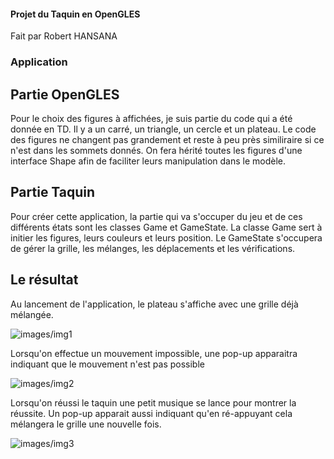 #### Projet du Taquin en OpenGLES
 Fait par Robert HANSANA
 
 ### Application
 
 ## Partie OpenGLES
 
 Pour le choix des figures à affichées, je suis partie du code qui a été donnée en TD.
 Il y a un carré, un triangle, un cercle et un plateau.
 Le code des figures ne changent pas grandement et reste à peu près similiraire si ce n'est dans les sommets donnés.
 On fera hérité toutes les figures d'une interface Shape afin de faciliter leurs manipulation dans le modèle.
 
 ## Partie Taquin
 
 Pour créer cette application, la partie qui va s'occuper du jeu et de ces différents états sont les classes Game et GameState.
 La classe Game sert à initier les figures, leurs couleurs et leurs position.
 Le GameState s'occupera de gérer la grille, les mélanges, les déplacements et les vérifications.
 
 ## Le résultat

 Au lancement de l'application, le plateau s'affiche avec une grille déjà mélangée.

![images/img1](img1)

 Lorsqu'on effectue un mouvement impossible, une pop-up apparaitra indiquant que le mouvement n'est pas possible

 ![images/img2](img2)

 Lorsqu'on réussi le taquin une petit musique se lance pour montrer la réussite.
 Un pop-up apparait aussi indiquant qu'en ré-appuyant cela mélangera le grille une nouvelle fois.

 ![images/img3](img3)
 
 
